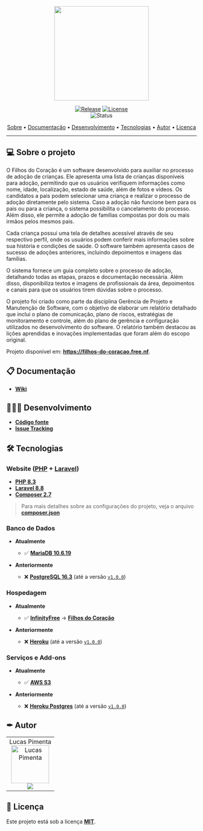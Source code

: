 <div align="center">
<img style="" src="https://github.com/Jinkogule/Filhos-do-Coracao/blob/main/public/images/favicon-logo.png" width="250px;" alt=""/>
<br>

[![Release](https://img.shields.io/github/v/release/Jinkogule/Filhos-do-Coracao?style=for-the-badge)](https://github.com/Jinkogule/BandejApp/releases)
[![License](https://img.shields.io/github/license/Jinkogule/Filhos-do-Coracao?style=for-the-badge)](LICENSE)<br>
![Status](https://img.shields.io/badge/STATUS-CONCLU%C3%8DDO%20|%20EM%20ATUALIZAÇÃO-brightgreen?style=for-the-badge)
</div>

<p align="center">
 <a href="#-sobre-o-projeto">Sobre</a> •
 <a href="#-documentação">Documentação</a> • 
 <a href="#-desenvolvimento">Desenvolvimento</a> • 
 <a href="#-tecnologias">Tecnologias</a> • 
 <a href="#-autor">Autor</a> •
 <a href="#-licença">Licença</a>
</p>

---

## 💻 Sobre o projeto

O Filhos do Coração é um software desenvolvido para auxiliar no processo de adoção de crianças. Ele apresenta uma lista de crianças disponíveis para adoção, permitindo que os usuários verifiquem informações como nome, idade, localização, estado de saúde, além de fotos e vídeos. Os candidatos a pais podem selecionar uma criança e realizar o processo de adoção diretamente pelo sistema. Caso a adoção não funcione bem para os pais ou para a criança, o sistema possibilita o cancelamento do processo. Além disso, ele permite a adoção de famílias compostas por dois ou mais irmãos pelos mesmos pais.

Cada criança possui uma tela de detalhes acessível através de seu respectivo perfil, onde os usuários podem conferir mais informações sobre sua história e condições de saúde. O software também apresenta casos de sucesso de adoções anteriores, incluindo depoimentos e imagens das famílias.

O sistema fornece um guia completo sobre o processo de adoção, detalhando todas as etapas, prazos e documentação necessária. Além disso, disponibiliza textos e imagens de profissionais da área, depoimentos e canais para que os usuários tirem dúvidas sobre o processo.

O projeto foi criado como parte da disciplina Gerência de Projeto e Manutenção de Software, com o objetivo de elaborar um relatório detalhado que inclui o plano de comunicação, plano de riscos, estratégias de monitoramento e controle, além do plano de gerência e configuração utilizados no desenvolvimento do software. O relatório também destacou as lições aprendidas e inovações implementadas que foram além do escopo original.

Projeto disponível em: **https://filhos-do-coracao.free.nf**.

## 📋 Documentação

-   **[Wiki](https://github.com/Jinkogule/Filhos-do-Coracao/wiki)**

## 🧑🏻‍💻 Desenvolvimento

-   **[Código fonte](https://github.com/Jinkogule/Filhos-do-Coracao)**
-   **[Issue Tracking](https://github.com/Jinkogule/Filhos-do-Coracao/issues)**

## 🛠 Tecnologias

### **Website**  **([PHP](https://www.php.net/)**  +  **[Laravel](https://laravel.com/))**

-   **[PHP 8.3](https://www.php.net/)**
-   **[Laravel 8.8](https://laravel.com/)**
-   **[Composer 2.7](https://getcomposer.org/)**

> Para mais detalhes sobre as configurações do projeto, veja o arquivo **[composer.json](https://github.com/Jinkogule/Filhos-do-Coracao/blob/main/composer.json)**

### **Banco de Dados**

- **Atualmente**
  - ✅ **[MariaDB 10.6.19](https://mariadb.org/)**

- **Anteriormente**
  - ❌ **[PostgreSQL 16.3](https://www.postgresql.org/)** (até a versão [`v1.0.0`](https://github.com/Jinkogule/Filhos-do-Coracao/releases/tag/v1.0.0))

### **Hospedagem**

- **Atualmente**
  - ✅ **[InfinityFree](https://www.infinityfree.com/)**  →  **[Filhos do Coração](https://filhos-do-coracao.free.nf)**

- **Anteriormente**
  - ❌ **[Heroku](https://www.heroku.com/)** (até a versão [`v1.0.0`](https://github.com/Jinkogule/Filhos-do-Coracao/releases/tag/v1.0.0))

### **Serviços e Add-ons**

- **Atualmente**
  - ✅ **[AWS S3](https://aws.amazon.com/pt/s3/)**

- **Anteriormente**
  - ❌ **[Heroku Postgres](https://devcenter.heroku.com/articles/heroku-postgresql)** (até a versão [`v1.0.0`](https://github.com/Jinkogule/Filhos-do-Coracao/releases/tag/v1.0.0))

## ✒ Autor

<table>
  <tr>
    <td align="center">
      Lucas Pimenta
      <br>
      <a href="https://github.com/Jinkogule">
        <img src="https://avatars.githubusercontent.com/u/52849575?v=4" width="100px;" alt="Lucas Pimenta"/>
      </a>
      <br>
      <a href="https://github.com/Jinkogule">
        <img src="https://img.shields.io/badge/-Github-black?style=flat-square&logo=Github&logoColor=white">
      </a>
    </td>
  </tr>
</table>

## 📝 Licença

Este projeto está sob a licença **[MIT](./LICENSE)**.

